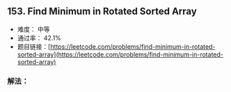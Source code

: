 ## 153. Find Minimum in Rotated Sorted Array


- 难度： 中等
- 通过率： 42.1%
- 题目链接：[https://leetcode.com/problems/find-minimum-in-rotated-sorted-array](https://leetcode.com/problems/find-minimum-in-rotated-sorted-array)



### 解法：